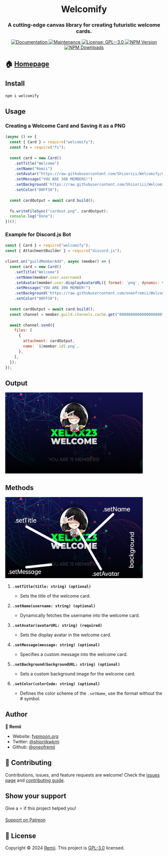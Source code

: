
<div align="center">
<h1>Welcomify</h1>

<h3> A cutting-edge canvas library for creating futuristic welcome cards. </h3>

  <p>
    <a href="https://github.com/oneofremii/Welcomify#readme" target="_blank">
      <img alt="Documentation" src="https://img.shields.io/badge/documentation-yes-brightgreen.svg?style=flat-square" />
    </a>
    <a href="https://github.com/oneofremii/Welcomify/graphs/commit-activity" target="_blank">
      <img alt="Maintenance" src="https://img.shields.io/badge/Maintained%3F-yes-green.svg?style=flat-square" />
    </a>
    <a href="(https://github.com/oneofremii/Welcomify/blob/main/LICENSE" target="_blank">
      <img alt="License: GPL--3.0" src="https://img.shields.io/github/license/oneofremii/Welcomify?style=flat-square" />
    </a>
    <a href="https://npmjs.org/package/welcomify" target="_blank">
      <img alt="NPM Version" src="https://img.shields.io/npm/v/welcomify?style=flat-square&logo=npm" />
    </a>
    <a href="https://npmjs.org/package/welcomify" target="_blank">
      <img alt="NPM Downloads" src="https://img.shields.io/npm/dt/welcomify?style=flat-square&logo=npm">
    </a>
  </p>
</div>

## 🏠 [Homepage](https://fypmoon.org/project/welcomify)

## Install

```sh
npm i welcomify
```

## Usage

### Creating a Welcome Card and Saving it as a PNG

```javascript
(async () => {
  const { Card } = require("welcomify");
  const fs = require("fs");

  const card = new Card()
    .setTitle("Welcome")
    .setName("Remii")
    .setAvatar("https://raw.githubusercontent.com/Shiioriii/Welcomify/main/assets/avatar.png")
    .setMessage("YOU ARE 300 MEMBERS!")
    .setBackground('https://raw.githubusercontent.com/Shiioriii/Welcomify/main/assets/background.jpg')
    .setColor("00FF38");

  const cardOutput = await card.build();

  fs.writeFileSync("cardout.png", cardOutput);
  console.log("Done");
})();
```

### Example for Discord.js Bot

```javascript
const { Card } = require("welcomify");
const { AttachmentBuilder } = require("discord.js");

client.on("guildMemberAdd", async (member) => {
  const card = new Card()
    .setTitle("Welcome")
    .setName(member.user.username)
    .setAvatar(member.user.displayAvatarURL({ format: 'png', dynamic: true }))
    .setMessage("YOU ARE 300 MEMBER!")
    .setBackground('https://raw.githubusercontent.com/oneofremii/Welcomify/main/assets/background.jpg')
    .setColor("00FF38");

  const cardOutput = await card.build();
  const channel = member.guild.channels.cache.get("0000000000000000000"); // channels id

  await channel.send({
    files: [
      {
        attachment: cardOutput,
        name: `${member.id}.png`,
      },
    ],
  });
});
```

## Output
<img src="/image/output.png" alt="Sample Welcome Message" width="440" height="258">

## Methods
<img src="/image/illustration.png" alt="Methods Illustration" width="440" height="258">


1.  **`.setTitle(title: string) (optional)`**
    - Sets the title of the welcome card.

2.  **`.setName(username: string) (optional)`**
    - Dynamically fetches the username into the welcome card.

3.  **`.setAvatar(avatarURL: string) (required)`**
    - Sets the display avatar in the welcome card.

4.  **`.setMessage(message: string) (optional)`**
    - Specifies a custom message into the welcome card.

5.  **`.setBackground(backgroundURL: string) (optional)`**
    - Sets a custom background image for the welcome card.

6.  **`.setColor(colorCode: string) (optional)`**
    - Defines the color scheme of the `.setName`, use the format without the # symbol.

## Author

👤 **Remii**
- Website: [fypmoon.org](https://fypmoon.org)
- Twitter: [@shioriikwkmi](https://twitter.com/shioriikwkmi)
- Github: [@oneofremii](https://github.com/oneofremii)

## 🤝 Contributing

Contributions, issues, and feature requests are welcome! Check the [issues page](https://github.com/oneofremii/Welcomify/issues) and [contributing guide](https://github.com/oneofremii/Welcomify/blob/master/CONTRIBUTING.md).

## Show your support

Give a ⭐️ if this project helped you!

[Support on Patreon](https://www.patreon.com/oneofremii)

## 📝 License

Copyright © 2024 [Remii](https://github.com/oneofremii). This project is [GPL-3.0](https://github.com/oneofremii/Welcomify/blob/main/LICENSE) licensed.
